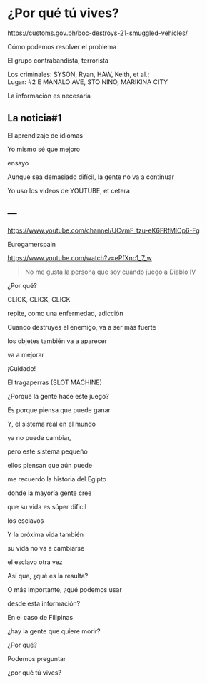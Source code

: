 # ¿Por qué tú vives?

https://customs.gov.ph/boc-destroys-21-smuggled-vehicles/

Cómo podemos resolver el problema 

El grupo contrabandista, terrorista

Los criminales: SYSON, Ryan, HAW, Keith, et al.;  
Lugar: #2 E MANALO AVE, STO NINO, MARIKINA CITY

La información es necesaria

## La noticia#1

El aprendizaje de idiomas

Yo mismo sé que mejoro

ensayo

Aunque sea demasiado difícil, la gente no va a continuar

Yo uso los videos de YOUTUBE, et cetera

## —

https://www.youtube.com/channel/UCvmF_tzu-eK6FRfMlOp6-Fg

Eurogamerspain 

https://www.youtube.com/watch?v=ePfXnc1_7_w

> No me gusta la persona que soy cuando juego a Diablo IV

¿Por qué?

CLICK, CLICK, CLICK

repite, como una enfermedad, adicción

Cuando destruyes el enemigo, va a ser más fuerte

los objetes también va a aparecer

va a mejorar

¡Cuidado!

El tragaperras (SLOT MACHINE)

¿Porqué la gente hace este juego?

Es porque piensa que puede ganar

Y, el sistema real en el mundo

ya no puede cambiar, 

pero este sistema pequeño

ellos piensan que aún puede

me recuerdo la historia del Egipto

donde la mayoría gente cree

que su vida es súper dificil

los esclavos

Y la próxima vida también

su vida no va a cambiarse

el esclavo otra vez

Así que, ¿qué es la resulta?

O más importante, ¿qué podemos usar

desde esta información?

En el caso de Filipinas

¿hay la gente que quiere morir?

¿Por qué?

Podemos preguntar 

¿por qué tú vives?


